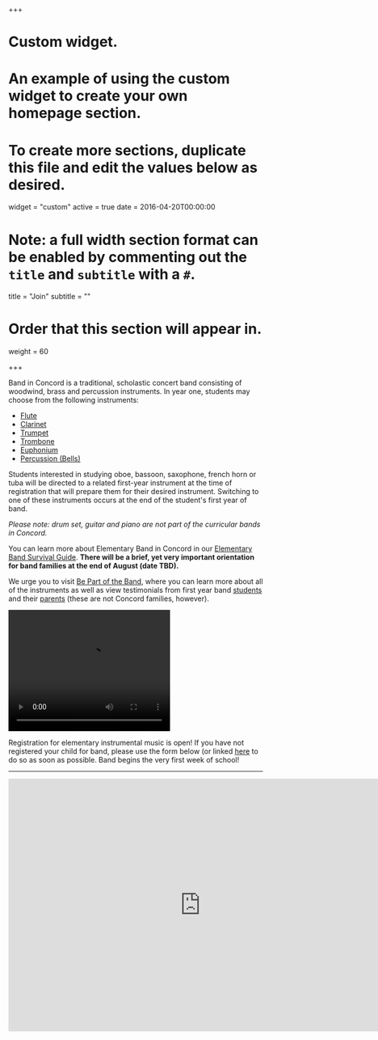 +++
# Custom widget.
# An example of using the custom widget to create your own homepage section.
# To create more sections, duplicate this file and edit the values below as desired.
widget = "custom"
active = true
date = 2016-04-20T00:00:00

# Note: a full width section format can be enabled by commenting out the `title` and `subtitle` with a `#`.
title = "Join"
subtitle = ""

# Order that this section will appear in.
weight = 60

+++

Band in Concord is a traditional, scholastic concert band consisting of woodwind, brass and percussion instruments. In year one, students may choose from the following instruments:

* [Flute](http://vimeo.com/81819608)
* [Clarinet](http://vimeo.com/81816192)
* [Trumpet](http://vimeo.com/81818744)
* [Trombone](http://vimeo.com/81818078)
* [Euphonium](http://vimeo.com/81813286)
* [Percussion (Bells)](http://vimeo.com/81813284)

Students interested in studying oboe, bassoon, saxophone, french horn or tuba will be directed to a related first-year instrument at the time of registration that will prepare them for their desired instrument. Switching to one of these instruments occurs at the end of the student's first year of band.

*Please note: drum set, guitar and piano are not part of the curricular bands in Concord.*

You can learn more about Elementary Band in Concord in our [Elementary Band Survival Guide](link). **There will be a brief, yet very important orientation for band families at the end of August (date TBD).**

We urge you to visit [Be Part of the Band](http://www.bepartoftheband.com/), where you can learn more about all of the instruments as well as view testimonials from first year band [students](http://vimeo.com/81813279) and their [parents](http://vimeo.com/81819035) (these are not Concord families, however).

<video width="320" height="240" controls="controls">
<source src="instrumentdemos.mp4" type="video/mp4" />
<a href="instrumentdemos.mp4" title="Instrument Demonstrations">Instrument Demonstrations</a>
</video>

Registration for elementary instrumental music is open! If you have not registered your child for band, please use the form below (or linked [here](https://goo.gl/forms/SuCJLWAcDqelOeO03) to do so as soon as possible. Band begins the very first week of school!

----

<html>
<iframe src="https://docs.google.com/forms/d/e/1FAIpQLScFKwzIgn6pGrm_dJZTeO6Xg54zXDQmFM020odrCHK2ULzvZg/viewform?embedded=true" width="760" height="500" frameborder="0" marginheight="0" marginwidth="0">Loading...</iframe></html>
